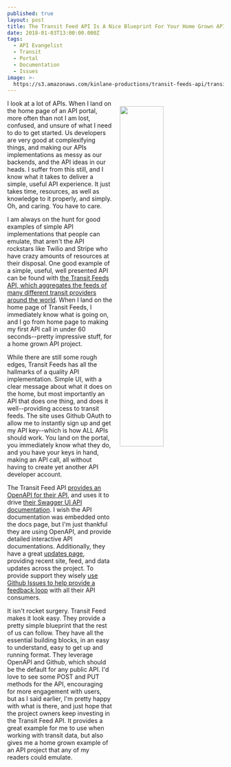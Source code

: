 ```yaml
---
published: true
layout: post
title: The Transit Feed API Is A Nice Blueprint For Your Home Grown API Project
date: 2018-01-03T13:00:00.000Z
tags:
  - API Evangelist
  - Transit
  - Portal
  - Documentation
  - Issues
image: >-
  https://s3.amazonaws.com/kinlane-productions/transit-feeds-api/transit-feeds-api-home-page.png
---
```

<p><img src="https://s3.amazonaws.com/kinlane-productions/transit-feeds-api/transit-feeds-api-home-page.png" align="right" width="45%" style="padding:15px;" /></p>I look at a lot of APIs. When I land on the home page of an API portal, more often than not I am lost, confused, and unsure of what I need to do to get started. Us developers are very good at complexifying things, and making our APIs implementations as messy as our backends, and the API ideas in our heads. I suffer from this still, and I know what it takes to deliver a simple, useful API experience. It just takes time, resources, as well as knowledge to it properly, and simply. Oh, and caring. You have to care.

I am always on the hunt for good examples of simple API implementations that people can emulate, that aren't the API rockstars like Twilio and Stripe who have crazy amounts of resources at their disposal. One good example of a simple, useful, well presented API can be found with [the Transit Feeds API, which aggregates the feeds of many different transit providers around the world](http://transitfeeds.com/). When I land on the home page of Transit Feeds, I immediately know what is going on, and I go from home page to making my first API call in under 60 seconds--pretty impressive stuff, for a home grown API project.

While there are still some rough edges, Transit Feeds has all the hallmarks of a quality API implementation. Simple UI, with a clear message about what it does on the home, but most importantly an API that does one thing, and does it well--providing access to transit feeds. The site uses Github OAuth to allow me to instantly sign up and get my API key--which is how ALL APIs should work. You land on the portal, you immediately know what they do, and you have your keys in hand, making an API call, all without having to create yet another API developer account.

The Transit Feed API [provides an OpenAPI for their API](http://transitfeeds.com/api/transitfeeds-api.yaml), and uses it to drive [their Swagger UI API documentation](http://transitfeeds.com/api/swagger/). I wish the API documentation was embedded onto the docs page, but I'm just thankful they are using OpenAPI, and provide detailed interactive API documentations. Additionally, they have a great [updates page](http://transitfeeds.com/news), providing recent site, feed, and data updates across the project. To provide support they wisely [use Github Issues to help provide a feedback loop](https://transitfeeds.com/issues) with all their API consumers.

It isn't rocket surgery. Transit Feed makes it look easy. They provide a pretty simple blueprint that the rest of us can follow. They have all the essential building blocks, in an easy to understand, easy to get up and running format. They leverage OpenAPI and Github, which should be the default for any public API. I'd love to see some POST and PUT methods for the API, encouraging for more engagement with users, but as I said earlier, I'm pretty happy with what is there, and just hope that the project owners keep investing in the Transit Feed API. It provides a great example for me to use when working with transit data, but also gives me a home grown example of an API project that any of my readers could emulate.

